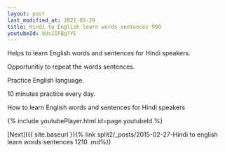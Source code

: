 ```yaml
---
layout: post
last_modified_at: 2021-03-29
title: Hindi to English learn words sentences 990 
youtubeId: 8UsIIFBg7YE
---
```

 
 
Helps to learn English words and sentences for Hindi speakers.

Opportunitiy to repeat the words sentences. 

Practice English language. 
 
10 minutes practice every day. 
 
How to learn English words and sentences for Hindi speakers 
 
{% include youtubePlayer.html id=page.youtubeId %}
 
 
[Next]({{ site.baseurl }}{% link  split2/_posts/2015-02-27-Hindi to english learn words sentences 1210 .md%})
 
